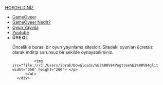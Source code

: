 
<html lang="tr">
<head>
    <meta charset="UTF-8">
    <meta http-equiv="X-UA-Compatible" content="IE=edge">
    <meta name="viewport" content="width=device-width, initial-scale=1.0">
    <title>ROCK REİS</title>
    <link rel="stylesheet" href="style.css">
</head>
<body>
  <div class="container">
      <div class="navbar">
          <div class="logo">
              <a href="#">HOŞGELDİNİZ</a>
          </div>
          <uL>
              <li><a href="index" class="active">GameOveer</a></li>
              <li><a href="index4">GameOveer Nedir?</a></li>
              <li><a href="index3">Oyun Yayınla</a></li>
              <li><a href="index2">Youtube</a></li>
              <li><b href="index2">ÜYE OL</b></li>
              <p>Öncelikle burası bir oyun yayınlama sitesidir. Sitedeki oyunları ücretsiz olarak indirip sorunsuz bir şekilde oynayabilirsiniz.
              
              
              <img src="file:///C:/Users/ibrah/Downloads/%E2%80%94Pngtree%E2%80%94glitch%20electronic%20sound%20fault%20style_5491381.png" widht="350" height="200"> </p>
          </uL>
      </div>
  </div>

</body>
</html>

